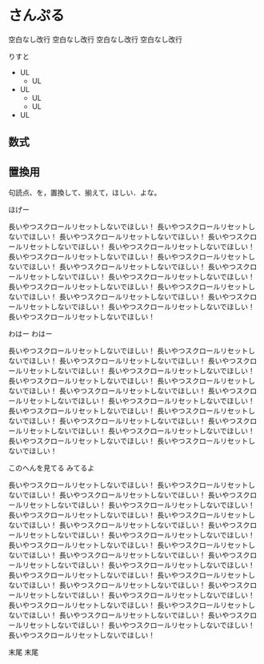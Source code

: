 # さんぷる

空白なし改行
空白なし改行
空白なし改行
空白なし改行

りすと
- UL
  - UL
- UL
  - UL
  - UL
- UL

## 数式

## 置換用
句読点、を，置換して、揃えて，ほしい．よな。

ほげー

長いやつスクロールリセットしないでほしい！
長いやつスクロールリセットしないでほしい！
長いやつスクロールリセットしないでほしい！
長いやつスクロールリセットしないでほしい！
長いやつスクロールリセットしないでほしい！
長いやつスクロールリセットしないでほしい！
長いやつスクロールリセットしないでほしい！
長いやつスクロールリセットしないでほしい！
長いやつスクロールリセットしないでほしい！
長いやつスクロールリセットしないでほしい！
長いやつスクロールリセットしないでほしい！
長いやつスクロールリセットしないでほしい！
長いやつスクロールリセットしないでほしい！
長いやつスクロールリセットしないでほしい！
長いやつスクロールリセットしないでほしい！
長いやつスクロールリセットしないでほしい！

わはー
わはー

長いやつスクロールリセットしないでほしい！
長いやつスクロールリセットしないでほしい！
長いやつスクロールリセットしないでほしい！
長いやつスクロールリセットしないでほしい！
長いやつスクロールリセットしないでほしい！
長いやつスクロールリセットしないでほしい！
長いやつスクロールリセットしないでほしい！
長いやつスクロールリセットしないでほしい！
長いやつスクロールリセットしないでほしい！
長いやつスクロールリセットしないでほしい！
長いやつスクロールリセットしないでほしい！
長いやつスクロールリセットしないでほしい！
長いやつスクロールリセットしないでほしい！
長いやつスクロールリセットしないでほしい！
長いやつスクロールリセットしないでほしい！
長いやつスクロールリセットしないでほしい！
長いやつスクロールリセットしないでほしい！

このへんを見てる
みてるよ

長いやつスクロールリセットしないでほしい！
長いやつスクロールリセットしないでほしい！
長いやつスクロールリセットしないでほしい！
長いやつスクロールリセットしないでほしい！
長いやつスクロールリセットしないでほしい！
長いやつスクロールリセットしないでほしい！
長いやつスクロールリセットしないでほしい！
長いやつスクロールリセットしないでほしい！
長いやつスクロールリセットしないでほしい！
長いやつスクロールリセットしないでほしい！
長いやつスクロールリセットしないでほしい！
長いやつスクロールリセットしないでほしい！
長いやつスクロールリセットしないでほしい！
長いやつスクロールリセットしないでほしい！
長いやつスクロールリセットしないでほしい！
長いやつスクロールリセットしないでほしい！
長いやつスクロールリセットしないでほしい！
長いやつスクロールリセットしないでほしい！
長いやつスクロールリセットしないでほしい！
長いやつスクロールリセットしないでほしい！
長いやつスクロールリセットしないでほしい！
長いやつスクロールリセットしないでほしい！
長いやつスクロールリセットしないでほしい！
長いやつスクロールリセットしないでほしい！
長いやつスクロールリセットしないでほしい！
長いやつスクロールリセットしないでほしい！

末尾
末尾


